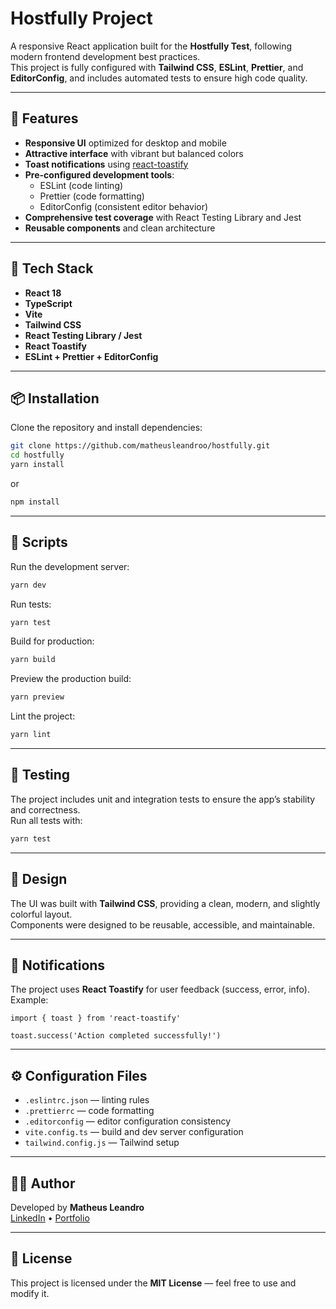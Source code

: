# Hostfully Project

A responsive React application built for the **Hostfully Test**, following modern frontend development best practices.  
This project is fully configured with **Tailwind CSS**, **ESLint**, **Prettier**, and **EditorConfig**, and includes automated tests to ensure high code quality.

---

## 🚀 Features

- **Responsive UI** optimized for desktop and mobile
- **Attractive interface** with vibrant but balanced colors
- **Toast notifications** using [react-toastify](https://github.com/fkhadra/react-toastify)
- **Pre-configured development tools**:
  - ESLint (code linting)
  - Prettier (code formatting)
  - EditorConfig (consistent editor behavior)
- **Comprehensive test coverage** with React Testing Library and Jest
- **Reusable components** and clean architecture

---

## 🧩 Tech Stack

- **React 18**
- **TypeScript**
- **Vite**
- **Tailwind CSS**
- **React Testing Library / Jest**
- **React Toastify**
- **ESLint + Prettier + EditorConfig**

---

## 📦 Installation

Clone the repository and install dependencies:

```bash
git clone https://github.com/matheusleandroo/hostfully.git
cd hostfully
yarn install
```

or

```bash
npm install
```

---

## 🧠 Scripts

Run the development server:

```bash
yarn dev
```

Run tests:

```bash
yarn test
```

Build for production:

```bash
yarn build
```

Preview the production build:

```bash
yarn preview
```

Lint the project:

```bash
yarn lint
```

---

## 🧪 Testing

The project includes unit and integration tests to ensure the app’s stability and correctness.  
Run all tests with:

```bash
yarn test
```

---

## 🎨 Design

The UI was built with **Tailwind CSS**, providing a clean, modern, and slightly colorful layout.  
Components were designed to be reusable, accessible, and maintainable.

---

## 🔔 Notifications

The project uses **React Toastify** for user feedback (success, error, info).  
Example:

```tsx
import { toast } from 'react-toastify'

toast.success('Action completed successfully!')
```

---

## ⚙️ Configuration Files

- `.eslintrc.json` — linting rules
- `.prettierrc` — code formatting
- `.editorconfig` — editor configuration consistency
- `vite.config.ts` — build and dev server configuration
- `tailwind.config.js` — Tailwind setup

---

## 🧑‍💻 Author

Developed by **Matheus Leandro**  
[LinkedIn](https://www.linkedin.com/in/mattleandroo/) • [Portfolio](https://matheusleandro.com)

---

## 📄 License

This project is licensed under the **MIT License** — feel free to use and modify it.
